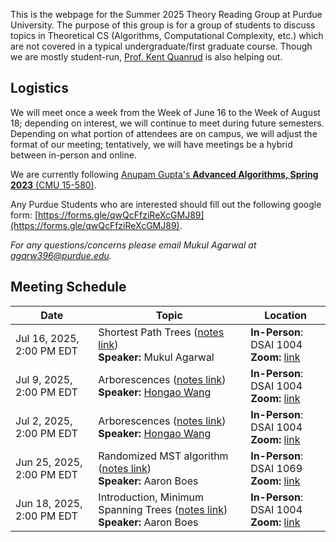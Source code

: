 This is the webpage for the Summer 2025 Theory Reading Group at Purdue University. The purpose of this group is for a group of students to discuss topics in Theoretical CS (Algorithms, Computational Complexity, etc.) which are not covered in a typical undergraduate/first graduate course. Though we are mostly student-run, [Prof. Kent Quanrud](https://kentquanrud.com/) is also helping out. 

## Logistics

We will meet once a week from the Week of June 16 to the Week of August 18; depending on interest, we will continue to meet during future semesters.
Depending on what portion of attendees are on campus, we will adjust the format of our meeting; tentatively, we will have meetings be a hybrid between in-person
and online.

We are currently following [Anupam Gupta's **Advanced Algorithms, Spring 2023** (CMU 15-580)](https://www.cs.cmu.edu/afs/cs.cmu.edu/academic/class/15850-s23/www/oldindex.html).

Any Purdue Students who are interested should fill out the following google form: [https://forms.gle/qwQcFfziReXcGMJ89](https://forms.gle/qwQcFfziReXcGMJ89).

*For any questions/concerns please email Mukul Agarwal at [agarw396@purdue.edu](mailto:agarw396@purdue.edu).*

## Meeting Schedule

| Date | Topic | Location |
| ----- | ---- | -------- |
| Jul 16, 2025, 2:00 PM EDT | Shortest Path Trees ([notes link](https://www.cs.cmu.edu/~15850/notes/lec3.pdf)) <br> **Speaker:** Mukul Agarwal | **In-Person**: DSAI 1004 <br> **Zoom:** [link](https://purdue-edu.zoom.us/j/92438874887) |
| Jul 9, 2025, 2:00 PM EDT | Arborescences ([notes link](https://www.cs.cmu.edu/~15850/notes/lec2.pdf)) <br> **Speaker:** [Hongao Wang](https://phijack.github.io/) | **In-Person**: DSAI 1004 <br> **Zoom:** [link](https://purdue-edu.zoom.us/j/92438874887) |
| Jul 2, 2025, 2:00 PM EDT | Arborescences ([notes link](https://www.cs.cmu.edu/~15850/notes/lec2.pdf)) <br> **Speaker:** [Hongao Wang](https://phijack.github.io/) | **In-Person**: DSAI 1004 <br> **Zoom:** [link](https://purdue-edu.zoom.us/j/96043000483) |
| Jun 25, 2025, 2:00 PM EDT | Randomized MST algorithm ([notes link](https://www.cs.cmu.edu/~15850/notes/lec1.pdf)) <br> **Speaker:** Aaron Boes | **In-Person**: DSAI 1069 <br> **Zoom:** [link](https://purdue-edu.zoom.us/j/94691709382) |
| Jun 18, 2025, 2:00 PM EDT | Introduction, Minimum Spanning Trees ([notes link](https://www.cs.cmu.edu/~15850/notes/lec1.pdf)) <br> **Speaker:** Aaron Boes | **In-Person**: DSAI 1004 <br> **Zoom:** [link](https://purdue-edu.zoom.us/j/93282199935) |
